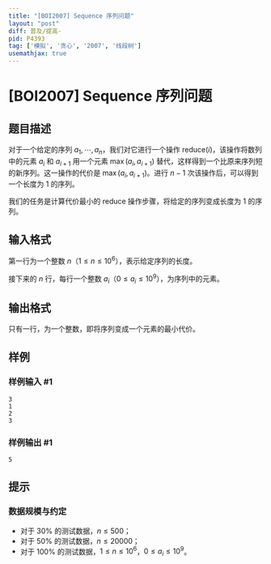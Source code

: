 ```yaml
---
title: "[BOI2007] Sequence 序列问题"
layout: "post"
diff: 普及/提高-
pid: P4393
tag: ['模拟', '贪心', '2007', '线段树']
usemathjax: true
---
```


# [BOI2007] Sequence 序列问题
## 题目描述

对于一个给定的序列 $a _ 1, \cdots, a _ n$，我们对它进行一个操作 $\text{reduce}(i)$，该操作将数列中的元素 $a _ i$ 和 $a _ {i+1}$ 用一个元素 $\max(a _ i,a _ {i+1})$ 替代，这样得到一个比原来序列短的新序列。这一操作的代价是 $\max(a _ i,a _ {i+1})$。进行 $n-1$ 次该操作后，可以得到一个长度为 $1$ 的序列。

我们的任务是计算代价最小的 $\text{reduce}$ 操作步骤，将给定的序列变成长度为 $1$ 的序列。
## 输入格式

第一行为一个整数 $n$（$1 \leq n \leq 10 ^6$），表示给定序列的长度。

接下来的 $n$ 行，每行一个整数 $a _ i$（$0 \leq a _ i \leq 10 ^ 9$），为序列中的元素。
## 输出格式

只有一行，为一个整数，即将序列变成一个元素的最小代价。 

## 样例

### 样例输入 #1
```
3
1
2
3
```
### 样例输出 #1
```
5
```
## 提示

### 数据规模与约定

- 对于 $30\%$ 的测试数据，$n\le 500$； 
- 对于 $50\%$ 的测试数据，$n \le 20000$；
- 对于 $100\%$ 的测试数据，$1 \le n \le 10^6$，$0 \le a_i \le 10^9$。
